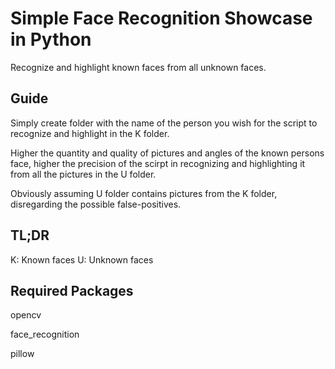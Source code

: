 # Simple Face Recognition Showcase in Python
Recognize and highlight known faces from all unknown faces.

## Guide
Simply create folder with the name of the person you wish for the script to recognize and highlight in the K folder.

Higher the quantity and quality of pictures and angles of the known persons face, higher the precision of the scirpt in recognizing and highlighting it from all the pictures in the U folder.

Obviously assuming U folder contains pictures from the K folder, disregarding the possible false-positives.

## TL;DR
K: Known faces
U: Unknown faces


## Required Packages
opencv 

face_recognition

pillow
